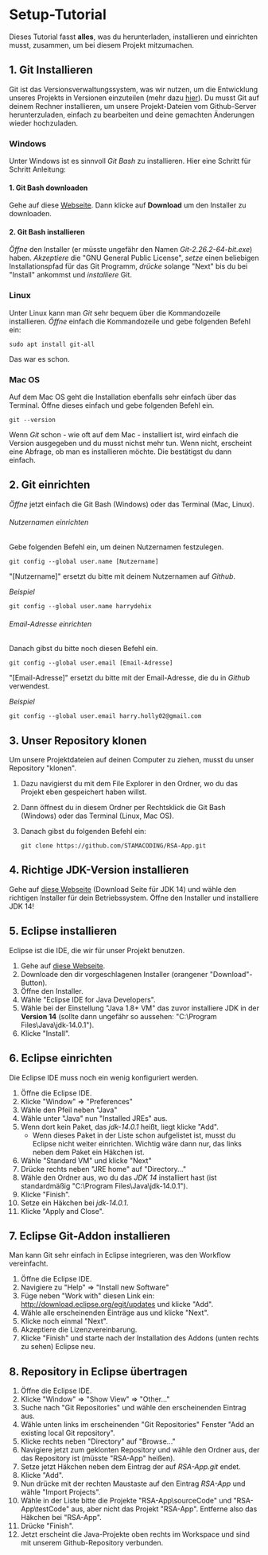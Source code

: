 # Setup-Tutorial

Dieses Tutorial fasst **alles**, was du herunterladen, installieren und einrichten musst, zusammen, um bei diesem Projekt mitzumachen.

## 1. Git Installieren

Git ist das Versionsverwaltungssystem, was wir nutzen, um die Entwicklung unseres Projekts in Versionen einzuteilen (mehr dazu [hier](https://docs.google.com/presentation/d/1CcJrfBZer-sNxg7leW6UvKjbexlPjSmiAAHfRJONaNM/edit#slide=id.g85a68de936_0_2)). Du musst Git auf deinem Rechner installieren, um unsere Projekt-Dateien vom Github-Server herunterzuladen, einfach zu bearbeiten und deine gemachten Änderungen wieder hochzuladen.

### Windows

Unter Windows ist es sinnvoll _Git Bash_ zu installieren. Hier eine Schritt für Schritt Anleitung:

#### 1. Git Bash downloaden

Gehe auf diese [Webseite](https://gitforwindows.org/). Dann klicke auf **Download** um den Installer zu downloaden.

#### 2. Git Bash installieren

_Öffne_ den Installer (er müsste ungefähr den Namen _Git-2.26.2-64-bit.exe_) haben. _Akzeptiere_ die "GNU General Public License", _setze_ einen beliebigen Installationspfad für das Git Programm, _drücke_ solange "Next" bis du bei "Install" ankommst und _installiere_ Git.

### Linux

Unter Linux kann man _Git_ sehr bequem über die Kommandozeile installieren. _Öffne_ einfach die Kommandozeile und gebe folgenden Befehl ein:

```shell
sudo apt install git-all
```

Das war es schon.

### Mac OS

Auf dem Mac OS geht die Installation ebenfalls sehr einfach über das Terminal. Öffne dieses einfach und gebe folgenden Befehl ein.

```shell
git --version
```

Wenn _Git_ schon - wie oft auf dem Mac - installiert ist, wird einfach die Version ausgegeben und du musst nichst mehr tun. Wenn nicht, erscheint eine Abfrage, ob man es installieren möchte. Die bestätigst du dann einfach.

## 2. Git einrichten

_Öffne_ jetzt einfach die Git Bash (Windows) oder das Terminal (Mac, Linux).

###### Nutzernamen einrichten

Gebe folgenden Befehl ein, um deinen Nutzernamen festzulegen.

```shell
git config --global user.name [Nutzername]
```

"[Nutzername]" ersetzt du bitte mit deinem Nutzernamen auf _Github_. 

_Beispiel_ 

```shell
git config --global user.name harrydehix
```

###### Email-Adresse einrichten

Danach gibst du bitte noch diesen Befehl ein.

```shell
git config --global user.email [Email-Adresse]
```

"[Email-Adresse]" ersetzt du bitte mit der Email-Adresse, die du in _Github_ verwendest.

_Beispiel_ 

```shell
git config --global user.email harry.holly02@gmail.com
```

## 3. Unser Repository klonen

Um unsere Projektdateien auf deinen Computer zu ziehen, musst du unser Repository "klonen". 

1. Dazu navigierst du mit dem File Explorer in den Ordner, wo du das Projekt eben gespeichert haben willst. 

2. Dann öffnest du in diesem Ordner per Rechtsklick die Git Bash (Windows) oder das Terminal (Linux, Mac OS). 

3. Danach gibst du folgenden Befehl ein:

   ```shell
   git clone https://github.com/STAMACODING/RSA-App.git
   ```

## 4. Richtige JDK-Version installieren

Gehe auf [diese Webseite](https://www.oracle.com/java/technologies/javase-jdk14-downloads.html) (Download Seite für JDK 14) und wähle den richtigen Installer für dein Betriebssystem. Öffne den Installer und installiere JDK 14!

## 5. Eclipse installieren

Eclipse ist die IDE, die wir für unser Projekt benutzen. 

1. Gehe auf [diese Webseite](https://www.eclipse.org/downloads/).
2. Downloade den dir vorgeschlagenen Installer (orangener "Download"-Button).
3. Öffne den Installer.
4. Wähle "Eclipse IDE for Java Developers".
5. Wähle bei der Einstellung "Java 1.8+ VM" das zuvor installiere JDK in der **Version 14** (sollte dann ungefähr so aussehen: "C:\Program Files\Java\jdk-14.0.1").
6. Klicke "Install".

## 6. Eclipse einrichten

Die Eclipse IDE muss noch ein wenig konfiguriert werden.

1. Öffne die Eclipse IDE.
2. Klicke "Window" => "Preferences"
3. Wähle den Pfeil neben "Java"
4. Wähle unter "Java" nun "Installed JREs" aus.
5. Wenn dort kein Paket, das _jdk-14.0.1_ heißt, liegt klicke "Add". 
   - Wenn dieses Paket in der Liste schon aufgelistet ist, musst du Eclipse nicht weiter einrichten. Wichtig wäre dann nur, das links neben dem Paket ein Häkchen ist.
6. Wähle "Standard VM" und klicke "Next"
7. Drücke rechts neben "JRE home" auf "Directory..."
8. Wähle den Ordner aus, wo du das _JDK 14_ installiert hast (ist standardmäßig "C:\Program Files\Java\jdk-14.0.1").
9. Klicke "Finish".
10. Setze ein Häkchen bei _jdk-14.0.1_.
11. Klicke "Apply and Close".


## 7. Eclipse Git-Addon installieren

Man kann Git sehr einfach in Eclipse integrieren, was den Workflow vereinfacht.

1. Öffne die Eclipse IDE.
2. Navigiere zu "Help" => "Install new Software"
3. Füge neben "Work with" diesen Link ein: http://download.eclipse.org/egit/updates und klicke "Add".
4. Wähle alle erscheinenden Einträge aus und klicke "Next".
5. Klicke noch einmal "Next".
6. Akzeptiere die Lizenzvereinbarung.
7. Klicke "Finish" und starte nach der Installation des Addons (unten rechts zu sehen) Eclipse neu.

## 8. Repository in Eclipse übertragen

1. Öffne die Eclipse IDE.
2. Klicke "Window" => "Show View" => "Other..."
3. Suche nach "Git Repositories" und wähle den erscheinenden Eintrag aus.
4. Wähle unten links im erscheinenden "Git Repositories" Fenster "Add an existing local Git repository".
5. Klicke rechts neben "Directory" auf "Browse..."
6. Navigiere jetzt zum geklonten Repository und wähle den Ordner aus, der das Repository ist (müsste "RSA-App" heißen).
7. Setze jetzt Häkchen neben dem Eintrag der auf _RSA-App.git_ endet.
8. Klicke "Add".
9. Nun drücke mit der rechten Maustaste auf den Eintrag _RSA-App_ und wähle "Import Projects".
10. Wähle in der Liste bitte die Projekte "RSA-App\sourceCode" und "RSA-App\testCode" aus, aber nicht das Projekt "RSA-App". Entferne also das Häkchen bei "RSA-App".
11. Drücke "Finish".
12. Jetzt erscheint die Java-Projekte oben rechts im Workspace und sind mit unserem Github-Repository verbunden.

